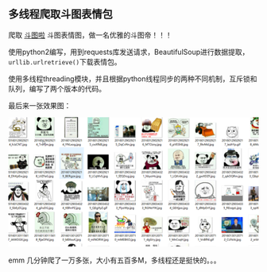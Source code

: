 ## 多线程爬取斗图表情包

爬取 [斗图啦](https://www.doutula.com/photo/list/) 斗图表情图，做一名优雅的斗图帝！！！

使用python2编写，用到requests库发送请求，BeautifulSoup进行数据提取，`urllib.urlretrieve()`下载表情包。

使用多线程threading模块，并且根据python线程同步的两种不同机制，互斥锁和队列，编写了两个版本的代码。

最后来一张效果图：

![](1.png)

emm 几分钟爬了一万多张，大小有五百多M，多线程还是挺快的。。。